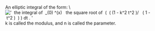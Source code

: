 An elliptic integral of the form: \\
!['  the integral of  \_(0) \^(x)   the square root of  (  ( (1 - k\^2 t\^2 )/   ( 1 - t\^2 )  ) ) dt . '](../dictionary/equation_images/4475.1..png)
k is called the modulus, and n is called the parameter.
